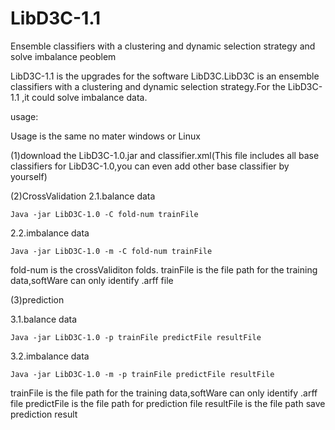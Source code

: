 # LibD3C-1.1
Ensemble classifiers with a clustering and dynamic selection strategy and solve imbalance peoblem

LibD3C-1.1 is the upgrades for the software LibD3C.LibD3C is an ensemble classifiers with a clustering and dynamic selection strategy.For the LibD3C-1.1 ,it could solve imbalance data.

usage:
 
 Usage is the same no mater windows or Linux
 
(1)download the LibD3C-1.0.jar and classifier.xml(This file includes all base classifiers for LibD3C-1.0,you can even add other base classifier by yourself)

(2)CrossValidation
 2.1.balance data
   
    Java -jar LibD3C-1.0 -C fold-num trainFile
    
 2.2.imbalance data    
   
    Java -jar LibD3C-1.0 -m -C fold-num trainFile
    
fold-num is the crossValiditon folds.
trainFile is the file path for the training data,softWare can only identify .arff file

(3)prediction
 
 3.1.balance data
   
    Java -jar LibD3C-1.0 -p trainFile predictFile resultFile
    
 3.2.imbalance data    
   
    Java -jar LibD3C-1.0 -m -p trainFile predictFile resultFile
    
trainFile is the file path for the training data,softWare can only identify .arff file
predictFile is the file path for prediction file
resultFile is the file path save prediction result

  
